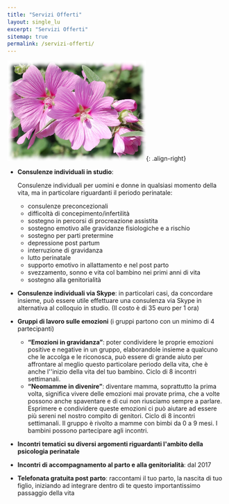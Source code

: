 ```yaml
---
title: "Servizi Offerti"
layout: single_lu
excerpt: "Servizi Offerti"
sitemap: true
permalink: /servizi-offerti/
---
```

![image-right](/images/malva.png){: .align-right}

+ **Consulenze individuali in studio**:
  
  Consulenze individuali per uomini e donne in qualsiasi momento della vita, ma in particolare riguardanti il periodo perinatale:

  + consulenze preconcezionali
  + difficoltà di concepimento/infertilità
  + sostegno in percorsi di procreazione assistita
  + sostegno emotivo alle gravidanze fisiologiche e a rischio
  + sostegno per parti pretermine
  + depressione post partum
  + interruzione di gravidanza
  + lutto perinatale
  + supporto emotivo in allattamento e nel post parto
  + svezzamento, sonno e vita col bambino nei primi anni di vita
  + sostegno alla genitorialità


+ **Consulenze individuali via Skype**: in particolari casi, da concordare insieme, può essere utile effettuare una consulenza via Skype in alternativa al colloquio in studio. (Il costo è di 35 euro per 1 ora)

+ **Gruppi di lavoro sulle emozioni** (i gruppi partono con un minimo di 4 partecipanti)
  + **“Emozioni in gravidanza”**: poter condividere le proprie emozioni positive e negative in un gruppo, elaborandole insieme a qualcuno che le accolga e le riconosca, può essere di grande aiuto per affrontare al meglio questo particolare periodo della vita, che è anche l''inizio della vita del tuo bambino.
    Ciclo di 8 incontri settimanali.
  + **“Neomamme in divenire”**: diventare mamma, soprattutto la prima volta, significa vivere delle emozioni mai provate prima, che a volte possono anche spaventare e di cui non riusciamo sempre a parlare. Esprimere e condividere queste emozioni ci può aiutare ad essere più sereni nel nostro compito di genitori.
    Ciclo di 8 incontri settimanali.
    Il gruppo è rivolto a mamme con bimbi da 0 a 9 mesi. I bambini possono partecipare agli incontri.

+ **Incontri tematici su diversi argomenti riguardanti l'ambito della psicologia perinatale**

+ **Incontri di accompagnamento al parto e alla genitorialità**: dal 2017

+ **Telefonata gratuita post parto**: raccontami il tuo parto, la nascita di tuo figlio, iniziando ad integrare dentro di te questo importantissimo passaggio della vita